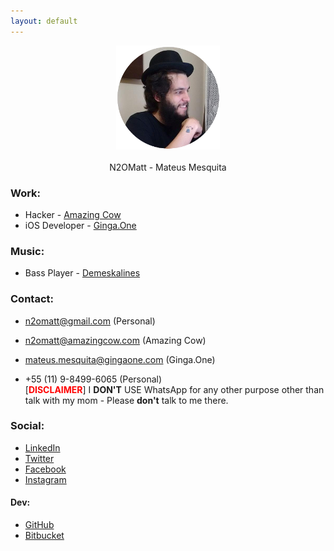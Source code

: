 ```yaml
---
layout: default
---
```


<center>
  <img src="/assets/img_n2omatt.png">
  <br><br>
  N2OMatt - Mateus Mesquita
</center>

<!-- ####################################################################### -->

### Work:

* Hacker - [Amazing Cow](http://www.github.com/amazingcow)
* iOS Developer - [Ginga.One](http://www.gingaone.com)


<!-- ####################################################################### -->

### Music:

* Bass Player - [Demeskalines](https://www.facebook.com/Demeskalines) 


<!-- ####################################################################### -->

### Contact:

* [n2omatt@gmail.com](mailto:n2omatt@gmail.com) (Personal)
* [n2omatt@amazingcow.com](mailto:n2omatt@amazingcow.com) (Amazing Cow)
* [mateus.mesquita@gingaone.com](mailto:mateus.mesquita@gingaone.com) (Ginga.One)

* +55 (11) 9-8499-6065 (Personal)    
[<font color="red"><b>DISCLAIMER</b></font>] I <b>DON'T</b> USE WhatsApp for 
any other purpose other than talk with my mom - Please <b>don't</b> talk to me there. 

<!-- ####################################################################### -->

### Social:

* [LinkedIn](https://br.linkedin.com/in/n2omatt)
* [Twitter](https://twitter.com/n2omatt)
* [Facebook](https://www.facebook.com/profile.php?id=100008203860476)
* [Instagram](https://www.instagram.com/n2omatt)

<!-- ####################################################################### -->

#### Dev:

* [GitHub](https://www.github.com/n2omatt)
* [Bitbucket](https://bitbucket.org/n2omatt)
